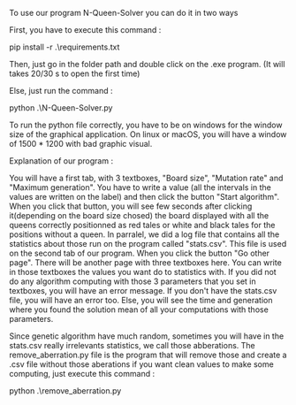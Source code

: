 To use our program N-Queen-Solver you can do it in two ways

First, you have to execute this command : 

pip install -r .\requirements.txt

Then, just go in the folder path and double click on the .exe program. (It will takes 20/30 s to open the first time)

Else, just run the command :

python .\N-Queen-Solver.py

To run the python file correctly, you have to be on windows for the window size of the graphical application. On linux or macOS, you will have a window of 1500 * 1200 with bad graphic visual.

Explanation of our program :

You will have a first tab, with 3 textboxes, "Board size", "Mutation rate" and "Maximum generation". You have to write a value (all the intervals in the values are written on the label) and then click the button "Start algorithm".
When you click that button, you will see few seconds after clicking it(depending on the board size chosed) the board displayed with all the queens correctly positionned as red tales or white and black tales for the positions without a queen.
In parralel, we did a log file that contains all the statistics about those run on the program called "stats.csv". This file is used on the second tab of our program.
When you click the button "Go other page". There will be another page with three textboxes here. You can write in those textboxes the values you want do to statistics with. If you did not do any algorithm computing with those 3 parameters that you set in textboxes, you will have an error message. If you don't have the stats.csv file, you will have an error too. Else, you will see the time and generation where you found the solution mean of all your computations with those parameters.

Since genetic algorithm have much random, sometimes you will have in the stats.csv really irrelevants statistics, we call those abberations. The remove_aberration.py file is the program that will remove those and create a .csv file without those aberations if you want clean values to make some computing, just execute this command :

python .\remove_aberration.py
